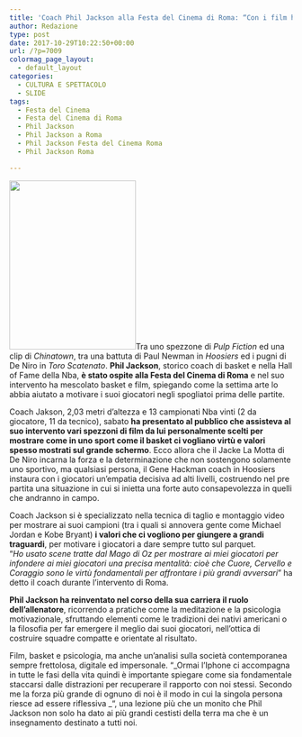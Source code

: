 ```yaml
---
title: 'Coach Phil Jackson alla Festa del Cinema di Roma: “Con i film ho motivato i miei campioni”'
author: Redazione
type: post
date: 2017-10-29T10:22:50+00:00
url: /?p=7009
colormag_page_layout:
  - default_layout
categories:
  - CULTURA E SPETTACOLO
  - SLIDE
tags:
  - Festa del Cinema
  - Festa del Cinema di Roma
  - Phil Jackson
  - Phil Jackson a Roma
  - Phil Jackson Festa del Cinema Roma
  - Phil Jackson Roma

---
```

<img decoding="async" loading="lazy" class="alignnone size-medium wp-image-7010 alignleft" src="https://progressonline.it/wp-content/uploads/2017/10/20171028_161423-e1509270707746-225x300.jpg" alt="" width="225" height="300" />Tra uno spezzone di _Pulp Fiction_ ed una clip di _Chinatown_, tra una battuta di Paul Newman in _Hoosiers_ ed i pugni di De Niro in _Toro Scatenato_. **Phil Jackson**, storico coach di basket e nella Hall of Fame della Nba, **è stato ospite alla Festa del Cinema di Roma** e nel suo intervento ha mescolato basket e film, spiegando come la settima arte lo abbia aiutato a motivare i suoi giocatori negli spogliatoi prima delle partite.

Coach Jakson, 2,03 metri d&#8217;altezza e 13 campionati Nba vinti (2 da giocatore, 11 da tecnico), sabato **ha presentato al pubblico che assisteva al suo intervento vari spezzoni di film da lui personalmente scelti per mostrare come in uno sport come il basket ci vogliano virtù e valori spesso mostrati sul grande schermo**. Ecco allora che il Jacke La Motta di De Niro incarna la forza e la determinazione che non sostengono solamente uno sportivo, ma qualsiasi persona, il Gene Hackman coach in Hoosiers instaura con i giocatori un&#8217;empatia decisiva ad alti livelli, costruendo nel pre partita una situazione in cui si inietta una forte auto consapevolezza in quelli che andranno in campo.

Coach Jackson si è specializzato nella tecnica di taglio e montaggio video per mostrare ai suoi campioni (tra i quali si annovera gente come Michael Jordan e Kobe Bryant) **i valori che ci vogliono per giungere a grandi traguardi**, per motivare i giocatori a dare sempre tutto sul parquet.  
&#8220;_Ho usato scene tratte dal Mago di Oz per mostrare ai miei giocatori per infondere ai miei giocatori una precisa mentalità: cioè che Cuore, Cervello e Coraggio sono le virtù fondamentali per affrontare i più grandi avversari_&#8221; ha detto il coach durante l&#8217;intervento di Roma.

**Phil Jackson ha reinventato nel corso della sua carriera il ruolo dell’allenatore**, ricorrendo a pratiche come la meditazione e la psicologia motivazionale, sfruttando elementi come le tradizioni dei nativi americani o la filosofia per far emergere il meglio dai suoi giocatori, nell’ottica di costruire squadre compatte e orientate al risultato.

Film, basket e psicologia, ma anche un&#8217;analisi sulla società contemporanea sempre frettolosa, digitale ed impersonale. &#8220;_Ormai l&#8217;Iphone ci accompagna in tutte le fasi della vita quindi è importante spiegare come sia fondamentale staccarsi dalle distrazioni per recuperare il rapporto con noi stessi. Secondo me la forza più grande di ognuno di noi è il modo in cui la singola persona riesce ad essere riflessiva _&#8220;, una lezione più che un monito che Phil Jackson non solo ha dato ai più grandi cestisti della terra ma che è un insegnamento destinato a tutti noi.